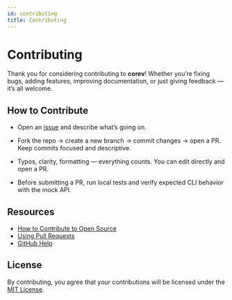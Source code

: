 ```yaml
---
id: contributing
title: Contributing
---
```


# Contributing

Thank you for considering contributing to **corev**! Whether you’re fixing bugs, adding features,
improving documentation, or just giving feedback — it’s all welcome.

## How to Contribute

- Open an [issue](https://github.com/doguabaris/corev-cli/issues) and describe what’s going on.

- Fork the repo → create a new branch → commit changes → open a PR.
  Keep commits focused and descriptive.

- Typos, clarity, formatting — everything counts. You can edit directly and open a PR.

- Before submitting a PR, run local tests and verify expected CLI behavior with the mock API.

## Resources

- [How to Contribute to Open Source](https://opensource.guide/how-to-contribute/)
- [Using Pull Requests](https://help.github.com/articles/about-pull-requests/)
- [GitHub Help](https://help.github.com)

## License

By contributing, you agree that your contributions will be licensed under
the [MIT License](https://raw.githubusercontent.com/doguabaris/corev-cli/refs/heads/main/LICENSE).

